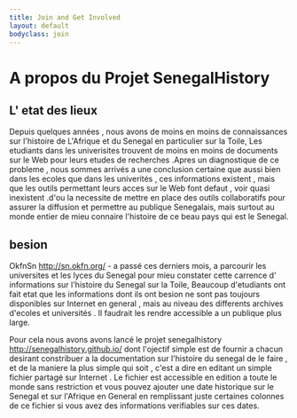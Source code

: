 ```yaml
---
title: Join and Get Involved
layout: default
bodyclass: join
---
```

<h1>A propos du Projet SenegalHistory</h1>
<div class="row">
<h2>L' etat des lieux</h2>
<p>
Depuis quelques années , nous avons de moins en moins de connaissances
sur l'histoire de L'Afrique et du Senegal en particulier sur la Toile,
Les etudiants dans les univerisites trouvent de moins en moins de 
documents sur le Web pour leurs  etudes de recherches .Apres un diagnostique
de ce probleme , nous sommes arrivés a une conclusion certaine que aussi
bien dans les ecoles que dans les univerités , ces informations existent ,
mais que les outils permettant leurs acces sur le Web font defaut , voir
quasi inexistent .d'ou la necessite de mettre en place des outils 
collaboratifs pour assurer la diffusion  et permettre au publique
Senegalais, mais surtout au monde entier de mieu connaire l'histoire de 
ce beau pays qui est le Senegal.
</p>
<h2>besion</h2>
<p>
OkfnSn  <a href ="http://sn.okfn.org/">http://sn.okfn.org/</a> - a passé 
ces derniers mois, a parcourir les 
universites et les lyces du Senegal pour mieu constater cette carrence d'
informations sur l'histoire du Senegal sur la Toile, Beaucoup d'etudiants ont fait etat que
les informations dont ils ont besion ne sont pas toujours disponibles sur 
Internet en general , mais au niveau des differents archives d'ecoles et 
universités . Il faudrait les rendre accessible a un publique plus large. 
</p>

<p>
Pour cela nous avons avons lancé le projet senegalhistory 
<a href ="http://senegalhistory.github.io/">http://senegalhistory.github.io/</a>
dont l'ojectif simple est de fournir a 
chacun desirant constribuer a la documentation sur l'histoire du senegal de
le faire , et de la maniere la plus simple qui soit , c'est a dire en editant un
simple fichier partagé sur Internet . Le fichier est accessible en edition a 
toute le monde sans restriction et vous pouvez ajouter une date historique 
sur le Senegal et sur l'Afrique en General en remplissant juste certaines 
colonnes de ce fichier si vous avez des informations verifiables sur 
ces dates.
</p>
</div>

